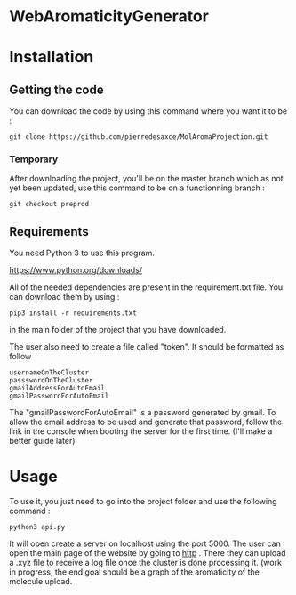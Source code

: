 # WebAromaticityGenerator

# Installation

## Getting the code

You can download the code by using this command where you want it to be :

```
git clone https://github.com/pierredesaxce/MolAromaProjection.git
```

### Temporary
After downloading the project, you'll be on the master branch which as not yet been updated, use this command to be on a functionning branch :

```
git checkout preprod
```

## Requirements

You need Python 3 to use this program.

https://www.python.org/downloads/

All of the needed dependencies are present in the requirement.txt file. You can download them by using :

```
pip3 install -r requirements.txt
```
in the main folder of the project that you have downloaded.

The user also need to create a file called "token". It should be formatted as follow

```
usernameOnTheCluster
passswordOnTheCluster
gmailAddressForAutoEmail
gmailPasswordForAutoEmail
```
The "gmailPasswordForAutoEmail" is a password generated by gmail. To allow the email address to be used and generate that password, follow the link in the console when booting the server for the first time. (I'll make a better guide later)


# Usage

To use it, you just need to go into the project folder and use the following command :

```
python3 api.py
```

It will open create a server on localhost using the port 5000. The user can open the main page of the website by going to [http](http://localhost:5000/) . There they can upload a .xyz file to receive a log file once the cluster is done processing it. (work in progress, the end goal should be a graph of the aromaticity of the molecule upload.
